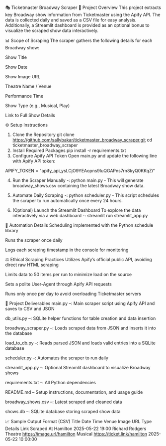 🎭 Ticketmaster Broadway Scraper
📄 Project Overview
This project extracts key Broadway show information from Ticketmaster using the Apify API. The data is collected daily and saved as a CSV file for easy analysis. Additionally, a Streamlit dashboard is provided as an optional bonus to visualize the scraped show data interactively.

📊 Scope of Scraping
The scraper gathers the following details for each Broadway show:

Show Title

Show Date

Show Image URL

Theatre Name / Venue

Performance Time

Show Type (e.g., Musical, Play)

Link to Full Show Details

⚙️ Setup Instructions
1. Clone the Repository
git clone https://github.com/sallybakar/ticketmaster_broadway_scraper.git
cd ticketmaster_broadway_scraper
2. Install Required Packages
pip install -r requirements.txt
3. Configure Apify API Token
Open main.py and update the following line with Apify API token:

APIFY_TOKEN = "apify_api_ysLCjO9YEAopns9IuQGAPns7rn8kyQ0KKqZi"

4. Run the Scraper Manually -:
python main.py -
This will generate broadway_shows.csv containing the latest Broadway show data.

5. Automate Daily Scraping -:
python scheduler.py -
This script schedules the scraper to run automatically once every 24 hours.

6. (Optional) Launch the Streamlit Dashboard
To explore the data interactively via a web dashboard -:
streamlit run streamlit_app.py


📅 Automation Details
Scheduling implemented with the Python schedule library

Runs the scraper once daily

Logs each scraping timestamp in the console for monitoring

⚖️ Ethical Scraping Practices
Utilizes Apify’s official public API, avoiding direct raw HTML scraping

Limits data to 50 items per run to minimize load on the source

Sets a polite User-Agent through Apify API requests

Runs only once per day to avoid overloading Ticketmaster servers

📁 Project Deliverables
main.py –: Main scraper script using Apify API and saves to CSV and JSON

db_utils.py –: SQLite helper functions for table creation and data insertion

broadway_scraper.py –: Loads scraped data from JSON and inserts it into the database

load_to_db.py –: Reads parsed JSON and loads valid entries into a SQLite database

scheduler.py –: Automates the scraper to run daily

streamlit_app.py –: Optional Streamlit dashboard to visualize Broadway shows

requirements.txt –: All Python dependencies

README.md – Setup instructions, documentation, and usage guide

broadway_shows.csv –: Latest scraped and cleaned data

shows.db –: SQLite database storing scraped show data

📈 Sample Output Format (CSV)
Title	Date	Time	Venue	Image URL	Type	Details Link	Scraped At
Hamilton	2025-05-22	19:00	Richard Rodgers Theatre	https://image.url/hamilton	Musical	https://ticket.link/hamilton	2025-05-22 10:00:00